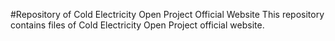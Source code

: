 #Repository of Cold Electricity Open Project Official Website
This repository contains files of Cold Electricity Open Project official website.
